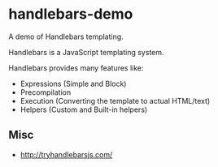handlebars-demo
===============

A demo of Handlebars templating.

Handlebars is a JavaScript templating system.

Handlebars provides many features like:

* Expressions (Simple and Block)
* Precompilation
* Execution (Converting the template to actual HTML/text)
* Helpers (Custom and Built-in helpers)

## Misc

* http://tryhandlebarsjs.com/
